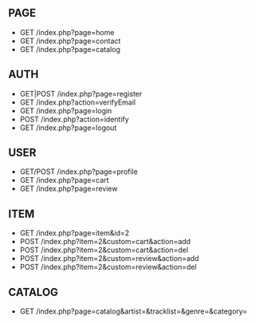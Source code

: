 ## PAGE

-   GET /index.php?page=home
-   GET /index.php?page=contact
-   GET /index.php?page=catalog

## AUTH

-   GET|POST /index.php?page=register
-   GET /index.php?action=verifyEmail
-   GET /index.php?page=login
-   POST /index.php?action=identify
-   GET /index.php?page=logout

## USER

-   GET/POST /index.php?page=profile
-   GET /index.php?page=cart
-   GET /index.php?page=review

## ITEM

-   GET /index.php?page=item&id=2
-   POST /index.php?item=2&custom=cart&action=add
-   POST /index.php?item=2&custom=cart&action=del
-   POST /index.php?item=2&custom=review&action=add
-   POST /index.php?item=2&custom=review&action=del

## CATALOG

-   GET /index.php?page=catalog&artist=&tracklist=&genre=&category=
